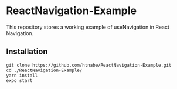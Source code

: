 # ReactNavigation-Example
This repository stores a working example of useNavigation in React Navigation.

## Installation
```
git clone https://github.com/htnabe/ReactNavigation-Example.git
cd ./ReactNavigation-Example/
yarn install
expo start
```
